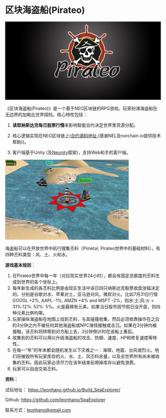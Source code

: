 # 区块海盗船(Pirateo)



![logo](artwork/logo.jpg)

《区块海盗船(Pirateo)》是一个基于NEO区块链的RPG游戏。玩家扮演海盗船在无边界的加勒比世界探险。核心特性包括：

1. **读取纳斯达克每日股票行情**来影响智能合约决定世界里资源分配。

2. 核心逻辑实现在NEO区块链上([合约源码地址](https://github.com/leonhano/SeaExplorer/tree/master/Contract/SeaExp),(感谢NEL及norchain.io提供技术帮助))。

3. 客户端基于Unity (及[Neunity](https://github.com/norchain/Neunity)框架)，支持Web和手机客户端。

    

![screenshot](artwork/screenshot.png)

海盗船可以在开放世界中航行搜集丕料（Pimetal, Pirateo世界中的基础材料）。有四种丕料类型：风、土、火和水。

**游戏基本规则**：

1. 在Pirateo世界中每一年（对应现实世界24小时），都会有固定总额度的丕料生成到世界的各个坐标上。
2. 每年新生成的各丕料比例是由现实生活中该日四只纳斯达克股票收盘涨幅决定的。分别是谷歌对水，苹果对土，亚马逊对风，微软对火。比如7月31日行情GOOGL +2%, AAPL -1%, AMZN +4% and MSFT -2%，则水:土:风:火 = 31%:12%: 52%: 5%。火是最稀有元素。如果当日股市因节假日没开盘，则四种元素比例均等。
3. 玩家操纵海盗船在地图上找到丕料，与其碰撞收集，然后必须依靠操作在之后的3分钟之内不被任何其他海盗船或NPC海怪接触或击沉。如果在3分钟内被接触，该丕料将转移到对方船上去，3分钟倒计时在该船上重启。
4. 收集到的丕料可以用以升级海盗船的攻击、防御、速度、HP和修复速度等特性。
5. 在每一“年”的年末都会随机发生以下灾难之一：海啸，地震、台风或烈火。他们将摧毁所有玩家库存的火、水、土、风丕料余量，以及全世界所有尚未被收集的丕料。因此玩家必须尽力在该年结束前用掉库存以避免浪费。
6. 玩家可以自由交易丕料。

**资料：**

试玩地址： https://leonhano.github.io/Build_SeaExplorer/

Github: https://github.com/leonhano/SeaExplorer

联系方式：leonhano@gmail.com